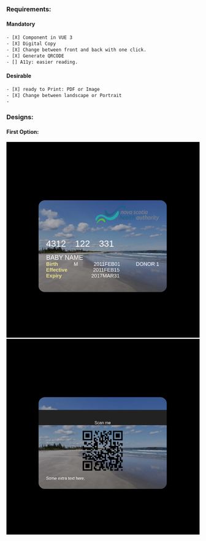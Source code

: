 ### Requirements:
 #### Mandatory
    - [X] Component in VUE 3
    - [X] Digital Copy
    - [X] Change between front and back with one click.
    - [X] Generate QRCODE
    - [] A11y: easier reading.

 #### Desirable
    - [X] ready to Print: PDF or Image
    - [X] Change between landscape or Portrait
    -

 ### Designs:

#### First Option:

![front](../assert/front-1.png)
![back](../assert/back-1.png)